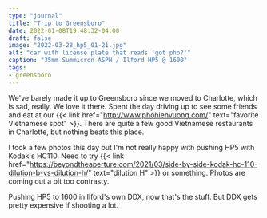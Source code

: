 ```yaml
---
type: "journal"
title: "Trip to Greensboro"
date: 2022-01-08T19:48:32-04:00
draft: false
image: "2022-03-28_hp5_01-21.jpg"
alt: "car with license plate that reads 'got pho?'"
caption: "35mm Summicron ASPH / Ilford HP5 @ 1600"
tags:
- greensboro
---
```


We've barely made it up to Greensboro since we moved to Charlotte, which is sad, really. We love it there. Spent the day driving up to see some friends and eat at our {{< link href="http://www.phohienvuong.com/" text="favorite Vietnamese spot" >}}. There are quite a few good Vietnamese restaurants in Charlotte, but nothing beats this place.

I took a few photos this day but I'm not really happy with pushing HP5 with Kodak's HC110. Need to try {{< link href="https://beyondtheaperture.com/2021/03/side-by-side-kodak-hc-110-dilution-b-vs-dilution-h/" text="dilution H" >}} or something. Photos are coming out a bit too contrasty.

Pushing HP5 to 1600 in Ilford's own DDX, now that's the stuff. But DDX gets pretty expensive if shooting a lot.
